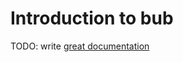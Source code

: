 # Introduction to bub

TODO: write [great documentation](http://jacobian.org/writing/what-to-write/)
